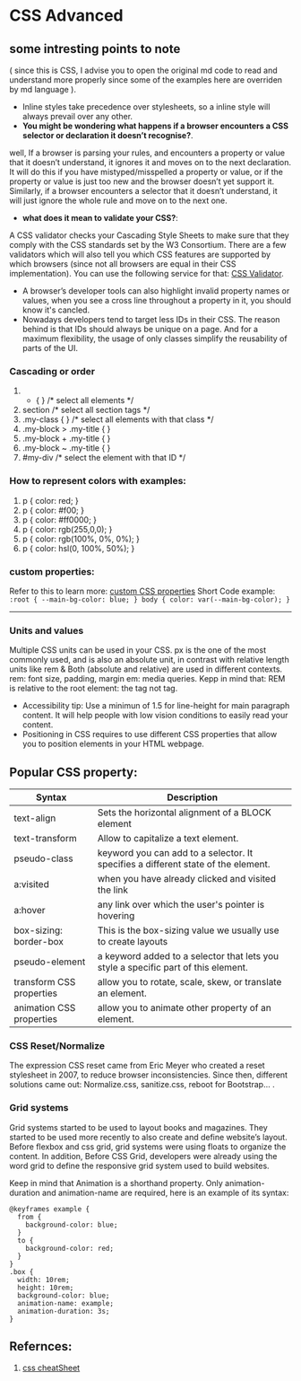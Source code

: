 # CSS Advanced
## some intresting points to note ## 
( since this is CSS, I advise you to open the original md code to read and understand more properly since some of the examples here are overriden by md language ).
- Inline styles take precedence over stylesheets, so a inline style will always prevail over any other.
- **You might be wondering what happens if a browser encounters a CSS selector or declaration it doesn’t recognise?**.

well, If a browser is parsing your rules, and encounters a property or value that it doesn’t understand, it ignores it and moves on to the next declaration. It will do this if you have mistyped/misspelled a property or value, or if the property or value is just too new and the browser doesn’t yet support it. Similarly, if a browser encounters a selector that it doesn’t understand, it will just ignore the whole rule and move on to the next one.
- __what does it mean to validate your CSS?__:

A CSS validator checks your Cascading Style Sheets to make sure that they comply with the CSS standards set by the W3 Consortium. There are a few validators which will also tell you which CSS features are supported by which browsers (since not all browsers are equal in their CSS implementation). You can use the following service for that: [CSS Validator](https://jigsaw.w3.org/css-validator/#validate_by_input).
- A browser’s developer tools can also highlight invalid property names or values, when you see a cross line throughout a property in it, you should know it's cancled.
- Nowadays developers tend to target less IDs in their CSS. The reason behind is that IDs should always be unique on a page. And for a maximum flexibility, the usage of only classes simplify the reusability of parts of the UI.
### Cascading or order ###
1. * { } /* select all elements */
2. section /* select all section tags */
3. .my-class { } /* select all elements with that class */
4. .my-block > .my-title { }
5. .my-block + .my-title { }
6. .my-block ~ .my-title { }
7. #my-div /* select the element with that ID  */
### How to represent colors with examples: ###
1. p { color: red; }
2. p { color: #f00; }
3. p { color: #ff0000; }
4. p { color: rgb(255,0,0); }
5. p { color: rgb(100%, 0%, 0%); }
6. p { color: hsl(0, 100%, 50%); }

### custom properties: ### 
Refer to this to learn more: [custom CSS properties](https://developer.mozilla.org/en-US/docs/Web/CSS/--*)
Short Code example: ``` :root {
  --main-bg-color: blue;
}
body {
  color: var(--main-bg-color);
} ```

---
### Units and values ###
Multiple CSS units can be used in your CSS. px is the one of the most commonly used, and is also an absolute unit, in contrast with relative length units like rem & Both (absolute and relative) are used in different contexts.
rem: font size, padding, margin em: media queries. Kepp in mind that: REM is relative to the root element: the <html> tag not <body> tag.
- Accessibility tip: Use a minimun of 1.5 for line-height for main paragraph content. It will help people with low vision conditions to easily read your content.
- Positioning in CSS requires to use different CSS properties that allow you to position elements in your HTML webpage.
## Popular CSS property: ##
| Syntax      | Description |
| ----------- | ----------- |
| text-align     | Sets the horizontal alignment of a BLOCK element      |
| text-transform   |  Allow to capitalize a text element.       |
| pseudo-class | keyword you can add to a selector. It specifies a different state of the element. |
| a:visited | when you have already clicked and visited the link |
| a:hover | any link over which the user's pointer is hovering |
| box-sizing: border-box | This is the box-sizing value we usually use to create layouts |
| pseudo-element | a keyword added to a selector that lets you style a specific part of this element. |
| transform CSS properties | allow you to rotate, scale, skew, or translate an element. |
| animation CSS properties |  allow you to animate other property of an element. |

### CSS Reset/Normalize ###
The expression CSS reset came from Eric Meyer who created a reset stylesheet in 2007, to reduce browser inconsistencies. Since then, different solutions came out: Normalize.css, sanitize.css, reboot for Bootstrap… .
### Grid systems ###
Grid systems started to be used to layout books and magazines. They started to be used more recently to also create and define website’s layout. Before flexbox and css grid, grid systems were using floats to organize the content. In addition, Before CSS Grid, developers were already using the word grid to define the responsive grid system used to build websites.

Keep in mind that Animation is a shorthand property. Only animation-duration and animation-name are required, here is an example of its syntax:
```
@keyframes example {
  from {
    background-color: blue;
  }
  to {
    background-color: red;
  }
}
.box {
  width: 10rem;
  height: 10rem;
  background-color: blue;
  animation-name: example;
  animation-duration: 3s;
}
```
## Refernces: ##
1. [css cheatSheet](https://cssreference.io/)
